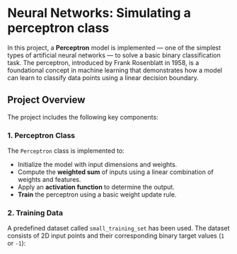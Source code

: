 # Neural Networks: Simulating a perceptron class

In this project, a **Perceptron** model is implemented — one of the simplest types of artificial neural networks — to solve a basic binary classification task. The perceptron, introduced by Frank Rosenblatt in 1958, is a foundational concept in machine learning that demonstrates how a model can learn to classify data points using a linear decision boundary.

## Project Overview

The project includes the following key components:

### 1. Perceptron Class
The `Perceptron` class is implemented to:
- Initialize the model with input dimensions and weights.
- Compute the **weighted sum** of inputs using a linear combination of weights and features.
- Apply an **activation function** to determine the output.
- **Train** the perceptron using a basic weight update rule.

### 2. Training Data
A predefined dataset called `small_training_set` has been used. The dataset consists of 2D input points and their corresponding binary target values (`1` or `-1`):
